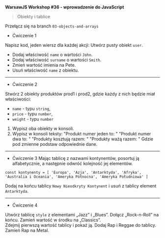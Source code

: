 **WarsawJS Workshop #36 - wprowadzenie do JavaScript**
> Obiekty i tablice

Przełącz się na branch `03-objects-and-arrays`

- Ćwiczenie 1
  
Napisz kod, jeden wiersz dla każdej akcji: 
Utwórz pusty obiekt `user`. 
- Dodaj właściwość `name` o wartości `John`. 
- Dodaj właściwość `surname` o wartości `Smith`. 
- Zmień wartość imienia na Pete. 
- Usuń właściwość `name` z obiektu.

--- 

- Ćwiczenie 2

Stwórz 2 obiekty produktów prod1 i prod2, gdzie każdy z nich będzie miał właściwości:

- `name` - typu `string`,
- `price` - typu `number`,
- `weight` - typu `number`

1) Wypisz oba obiekty w konsoli.
2) Wypisz w konsoli teksty:
"Produkt numer jeden to: "
"Produkt numer dwa to: "
"Produkty kosztują razem: "
"Produkty ważą razem: "
Gdzie pod zmienne podstaw odpowiednie dane.

---

- Ćwiczenie 3
Mając tablicę z nazwami kontynentów, posortuj ją alfabetycznie, a następnie odwróć kolejność jej elementów.

 `const kontynenty = [ 'Europa', 'Azja', 'Antarktyda', 'Afryka', 'Australia i Oceania', 'Ameryka Północna', 'Ameryka Południowa' ]`
 
 Dodaj na końcu tablicy `Nowy Nieodkryty Kontynent` i usuń z tablicy element `Antarktyda`.
 
 ---

- Ćwiczenie 4
  
Utwórz tablicę `style` z elementami „Jazz” i „Blues”. 
Dołącz „Rock-n-Roll” na końcu. 
Zamień wartość w środku na „Classics”.  
Zdejmij pierwszą wartość tablicy i pokaż ją. 
Dodaj Rap i Reggae do tablicy.
Zamień Rap na Metal.
